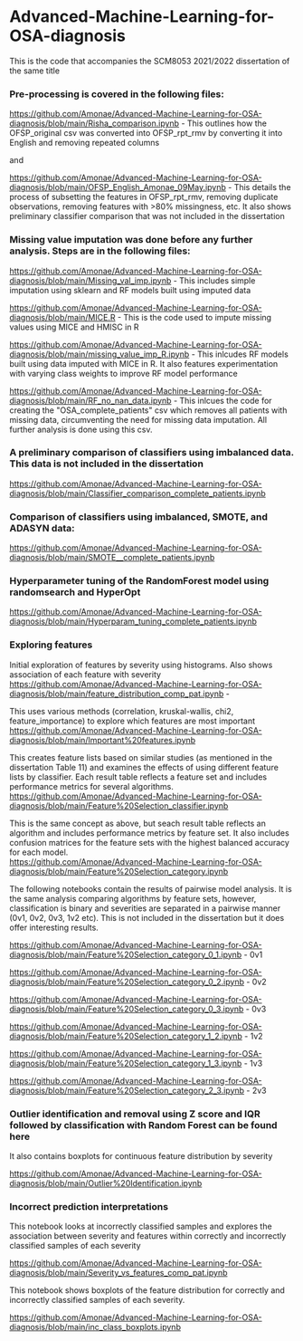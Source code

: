 # Advanced-Machine-Learning-for-OSA-diagnosis
This is the code that accompanies the SCM8053 2021/2022 dissertation of the same title

### Pre-processing is covered in the following files:

https://github.com/Amonae/Advanced-Machine-Learning-for-OSA-diagnosis/blob/main/Risha_comparison.ipynb  - 
This outlines how the OFSP_original csv was converted into OFSP_rpt_rmv by converting it into English and removing repeated columns

and

https://github.com/Amonae/Advanced-Machine-Learning-for-OSA-diagnosis/blob/main/OFSP_English_Amonae_09May.ipynb - 
This details the process of subsetting the features in OFSP_rpt_rmv, removing duplicate observations, removing features with >80% missingness, etc. It also shows preliminary classifier comparison that was not included in the dissertation

### Missing value imputation was done before any further analysis. Steps are in the following files:


https://github.com/Amonae/Advanced-Machine-Learning-for-OSA-diagnosis/blob/main/Missing_val_imp.ipynb - 
This includes simple imputation using sklearn and RF models built using imputed data

https://github.com/Amonae/Advanced-Machine-Learning-for-OSA-diagnosis/blob/main/MICE.R - 
This is the code used to impute missing values using MICE and HMISC in R

https://github.com/Amonae/Advanced-Machine-Learning-for-OSA-diagnosis/blob/main/missing_value_imp_R.ipynb - 
This inlcudes RF models built using data imputed with MICE in R. It also features experimentation with varying class weights to improve RF model performance


https://github.com/Amonae/Advanced-Machine-Learning-for-OSA-diagnosis/blob/main/RF_no_nan_data.ipynb - 
This inlcues the code for creating the "OSA_complete_patients" csv which removes all patients with missing data, circumventing the need for missing data imputation. All further analysis is done using this csv.   



### A preliminary comparison of classifiers using imbalanced data. This data is not included in the dissertation

https://github.com/Amonae/Advanced-Machine-Learning-for-OSA-diagnosis/blob/main/Classifier_comparison_complete_patients.ipynb

### Comparison of classifiers using imbalanced, SMOTE, and ADASYN data: 

https://github.com/Amonae/Advanced-Machine-Learning-for-OSA-diagnosis/blob/main/SMOTE__complete_patients.ipynb

### Hyperparameter tuning of the RandomForest model using randomsearch and HyperOpt

https://github.com/Amonae/Advanced-Machine-Learning-for-OSA-diagnosis/blob/main/Hyperparam_tuning_complete_patients.ipynb

### Exploring features

Initial exploration of features by severity using histograms. Also shows association of each feature with severity
https://github.com/Amonae/Advanced-Machine-Learning-for-OSA-diagnosis/blob/main/feature_distribution_comp_pat.ipynb -

This uses various methods (correlation, kruskal-wallis, chi2, feature_importance) to explore which features are most important
https://github.com/Amonae/Advanced-Machine-Learning-for-OSA-diagnosis/blob/main/Important%20features.ipynb

This creates feature lists based on similar studies (as mentioned in the dissertation Table 11) and examines the effects of using different feature lists by classifier. Each result table reflects a feature set and includes performance metrics for several algorithms.
https://github.com/Amonae/Advanced-Machine-Learning-for-OSA-diagnosis/blob/main/Feature%20Selection_classifier.ipynb

This is the same concept as above, but seach result table reflects an algorithm and includes performance metrics by feature set. It also includes confusion matrices for the feature sets with the highest balanced accuracy for each model.  
https://github.com/Amonae/Advanced-Machine-Learning-for-OSA-diagnosis/blob/main/Feature%20Selection_category.ipynb

The following notebooks contain the results of pairwise model analysis. It is the same analysis comparing algorithms by feature sets, however, classification is binary and severities are separated in a pairwise manner (0v1, 0v2, 0v3, 1v2 etc). This is not included in the dissertation but it does offer interesting results.

https://github.com/Amonae/Advanced-Machine-Learning-for-OSA-diagnosis/blob/main/Feature%20Selection_category_0_1.ipynb - 0v1

https://github.com/Amonae/Advanced-Machine-Learning-for-OSA-diagnosis/blob/main/Feature%20Selection_category_0_2.ipynb - 0v2

https://github.com/Amonae/Advanced-Machine-Learning-for-OSA-diagnosis/blob/main/Feature%20Selection_category_0_3.ipynb - 0v3

https://github.com/Amonae/Advanced-Machine-Learning-for-OSA-diagnosis/blob/main/Feature%20Selection_category_1_2.ipynb - 1v2

https://github.com/Amonae/Advanced-Machine-Learning-for-OSA-diagnosis/blob/main/Feature%20Selection_category_1_3.ipynb - 1v3

https://github.com/Amonae/Advanced-Machine-Learning-for-OSA-diagnosis/blob/main/Feature%20Selection_category_2_3.ipynb - 2v3


### Outlier identification and removal using Z score and IQR followed by classification with Random Forest can be found here
It also contains boxplots for continuous feature distribution by severity

https://github.com/Amonae/Advanced-Machine-Learning-for-OSA-diagnosis/blob/main/Outlier%20Identification.ipynb

### Incorrect prediction interpretations

This notebook looks at incorrectly classified samples and explores the association between severity and features within correctly and incorrectly classified samples of each severity

https://github.com/Amonae/Advanced-Machine-Learning-for-OSA-diagnosis/blob/main/Severity_vs_features_comp_pat.ipynb

This notebook shows boxplots of the feature distribution for correctly and incorrectly classified samples of each severity. 

https://github.com/Amonae/Advanced-Machine-Learning-for-OSA-diagnosis/blob/main/inc_class_boxplots.ipynb






